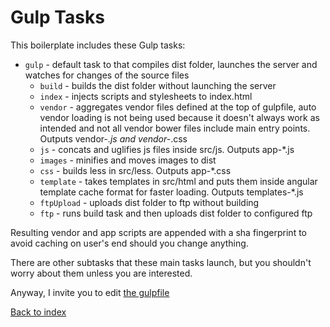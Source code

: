 # Gulp Tasks #

This boilerplate includes these Gulp tasks:

* `gulp` - default task to that compiles dist folder, launches the server and watches for changes of the source files
    * `build` - builds the dist folder without launching the server
    * `index` - injects scripts and stylesheets to index.html
    * `vendor` - aggregates vendor files defined at the top of gulpfile, auto vendor loading is not being used because it doesn't always work as intended and not all vendor bower files include main entry points. Outputs vendor-*.js and vendor-*.css
    * `js` - concats and uglifies js files inside src/js. Outputs app-*.js
    * `images` - minifies and moves images to dist
    * `css` - builds less in src/less. Outputs app-*.css
    * `template` - takes templates in src/html and puts them inside angular template cache format for faster loading. Outputs templates-*.js
    * `ftpUpload` - uploads dist folder to ftp without building
    * `ftp` - runs build task and then uploads dist folder to configured ftp
    
Resulting vendor and app scripts are appended with a sha fingerprint to avoid caching on user's end should you change anything.    

There are other subtasks that these main tasks launch, but you shouldn't worry about them unless you are interested.

Anyway, I invite you to edit [the gulpfile](../gulpfile.js)

[Back to index](index.md)